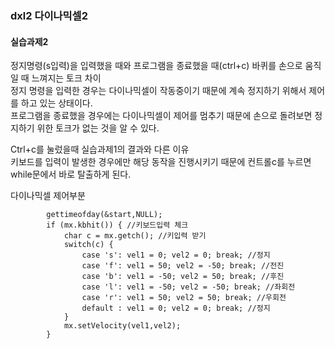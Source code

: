 ### dxl2 다이나믹셀2  

#### 실습과제2  

정지명령(s입력)을 입력했을 때와 프로그램을 종료했을 때(ctrl+c) 바퀴를 손으로 움직일 때 느껴지는 토크 차이  
정지 명령을 입력한 경우는 다이나믹셀이 작동중이기 때문에 계속 정지하기 위해서 제어를 하고 있는 상태이다.  
프로그램을 종료했을 경우에는 다이나믹셀이 제어를 멈추기 때문에 손으로 돌려보면 정지하기 위한 토크가 없는 것을 알 수 있다.  

Ctrl+c를 눌렀을때 실습과제1의 결과와 다른 이유  
키보드를 입력이 발생한 경우에만 해당 동작을 진행시키기 때문에 컨트롤c를 누르면 while문에서 바로 탈출하게 된다.  

다이나믹셀 제어부분
```
        gettimeofday(&start,NULL);
        if (mx.kbhit()) { //키보드입력 체크 
            char c = mx.getch(); //키입력 받기
            switch(c) {
                case 's': vel1 = 0; vel2 = 0; break; //정지
                case 'f': vel1 = 50; vel2 = -50; break; //전진
                case 'b': vel1 = -50; vel2 = 50; break; //후진
                case 'l': vel1 = -50; vel2 = -50; break; //좌회전
                case 'r': vel1 = 50; vel2 = 50; break; //우회전
                default : vel1 = 0; vel2 = 0; break; //정지
            }
            mx.setVelocity(vel1,vel2);
        }
```
